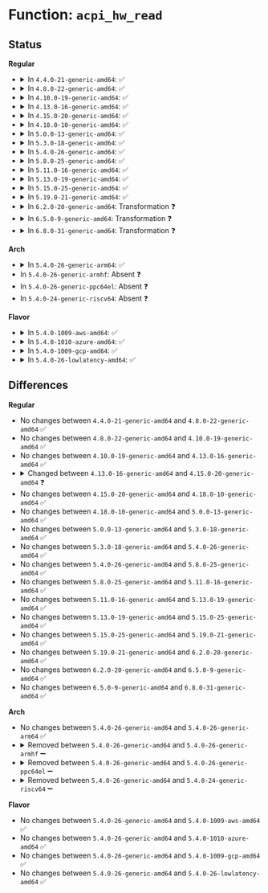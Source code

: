 # Function: <code>acpi_hw_read</code>

## Status
<b>Regular</b>
<ul>
<li>
<details>
<summary>In <code>4.4.0-21-generic-amd64</code>: ✅</summary>

```c
acpi_status acpi_hw_read(u32 * value, struct acpi_generic_address * reg)
```

```json
{
  "name": "acpi_hw_read",
  "collision_type": "Unique Global",
  "inline_type": "No",
  "funcs": [
    {
      "addr": 18446744071583673094,
      "name": "acpi_hw_read",
      "external": true,
      "loc": "drivers/acpi/acpica/hwregs.c:155",
      "file": "drivers/acpi/acpica/hwregs.c",
      "inline": "seen, unknown",
      "caller_inline": [],
      "caller_func": [
        "drivers/acpi/acpica/evgpe.c:acpi_ev_gpe_detect",
        "drivers/acpi/acpica/evgpe.c:acpi_ev_gpe_detect",
        "drivers/acpi/acpica/hwgpe.c:acpi_hw_low_set_gpe",
        "drivers/acpi/acpica/hwgpe.c:acpi_hw_get_gpe_status",
        "drivers/acpi/acpica/hwgpe.c:acpi_hw_get_gpe_status",
        "drivers/acpi/acpica/hwregs.c:acpi_hw_read_multiple",
        "drivers/acpi/acpica/hwregs.c:acpi_hw_read_multiple",
        "drivers/acpi/acpica/hwregs.c:acpi_hw_register_read",
        "drivers/acpi/acpica/hwregs.c:acpi_hw_register_write"
      ]
    }
  ],
  "symbols": [
    {
      "addr": 18446744071583673094,
      "name": "acpi_hw_read",
      "section": ".text",
      "bind": "STB_GLOBAL",
      "size": 135
    }
  ]
}
```
</details>
</li>
<li>
<details>
<summary>In <code>4.8.0-22-generic-amd64</code>: ✅</summary>

```c
acpi_status acpi_hw_read(u32 * value, struct acpi_generic_address * reg)
```

```json
{
  "name": "acpi_hw_read",
  "collision_type": "Unique Global",
  "inline_type": "No",
  "funcs": [
    {
      "addr": 18446744071583996493,
      "name": "acpi_hw_read",
      "external": true,
      "loc": "drivers/acpi/acpica/hwregs.c:197",
      "file": "drivers/acpi/acpica/hwregs.c",
      "inline": "seen, unknown",
      "caller_inline": [],
      "caller_func": [
        "drivers/acpi/acpica/evgpe.c:acpi_ev_gpe_detect",
        "drivers/acpi/acpica/evgpe.c:acpi_ev_gpe_detect",
        "drivers/acpi/acpica/hwgpe.c:acpi_hw_get_gpe_status",
        "drivers/acpi/acpica/hwgpe.c:acpi_hw_get_gpe_status",
        "drivers/acpi/acpica/hwgpe.c:acpi_hw_low_set_gpe",
        "drivers/acpi/acpica/hwregs.c:acpi_hw_read_multiple",
        "drivers/acpi/acpica/hwregs.c:acpi_hw_read_multiple",
        "drivers/acpi/acpica/hwregs.c:acpi_hw_register_write",
        "drivers/acpi/acpica/hwregs.c:acpi_hw_register_read"
      ]
    }
  ],
  "symbols": [
    {
      "addr": 18446744071583996493,
      "name": "acpi_hw_read",
      "section": ".text",
      "bind": "STB_GLOBAL",
      "size": 401
    }
  ]
}
```
</details>
</li>
<li>
<details>
<summary>In <code>4.10.0-19-generic-amd64</code>: ✅</summary>

```c
acpi_status acpi_hw_read(u32 * value, struct acpi_generic_address * reg)
```

```json
{
  "name": "acpi_hw_read",
  "collision_type": "Unique Global",
  "inline_type": "No",
  "funcs": [
    {
      "addr": 18446744071584137941,
      "name": "acpi_hw_read",
      "external": true,
      "loc": "drivers/acpi/acpica/hwregs.c:197",
      "file": "drivers/acpi/acpica/hwregs.c",
      "inline": "seen, unknown",
      "caller_inline": [],
      "caller_func": [
        "drivers/acpi/acpica/evgpe.c:acpi_ev_gpe_detect",
        "drivers/acpi/acpica/evgpe.c:acpi_ev_gpe_detect",
        "drivers/acpi/acpica/hwgpe.c:acpi_hw_get_gpe_status",
        "drivers/acpi/acpica/hwgpe.c:acpi_hw_get_gpe_status",
        "drivers/acpi/acpica/hwgpe.c:acpi_hw_low_set_gpe",
        "drivers/acpi/acpica/hwregs.c:acpi_hw_read_multiple",
        "drivers/acpi/acpica/hwregs.c:acpi_hw_read_multiple",
        "drivers/acpi/acpica/hwregs.c:acpi_hw_register_write",
        "drivers/acpi/acpica/hwregs.c:acpi_hw_register_read"
      ]
    }
  ],
  "symbols": [
    {
      "addr": 18446744071584137941,
      "name": "acpi_hw_read",
      "section": ".text",
      "bind": "STB_GLOBAL",
      "size": 401
    }
  ]
}
```
</details>
</li>
<li>
<details>
<summary>In <code>4.13.0-16-generic-amd64</code>: ✅</summary>

```c
acpi_status acpi_hw_read(u32 * value, struct acpi_generic_address * reg)
```

```json
{
  "name": "acpi_hw_read",
  "collision_type": "Unique Global",
  "inline_type": "No",
  "funcs": [
    {
      "addr": 18446744071584205169,
      "name": "acpi_hw_read",
      "external": true,
      "loc": "drivers/acpi/acpica/hwregs.c:232",
      "file": "drivers/acpi/acpica/hwregs.c",
      "inline": "seen, unknown",
      "caller_inline": [],
      "caller_func": [
        "drivers/acpi/acpica/evgpe.c:acpi_ev_gpe_detect",
        "drivers/acpi/acpica/evgpe.c:acpi_ev_gpe_detect",
        "drivers/acpi/acpica/hwgpe.c:acpi_hw_get_gpe_status",
        "drivers/acpi/acpica/hwgpe.c:acpi_hw_get_gpe_status",
        "drivers/acpi/acpica/hwgpe.c:acpi_hw_low_set_gpe",
        "drivers/acpi/acpica/hwregs.c:acpi_hw_read_multiple",
        "drivers/acpi/acpica/hwregs.c:acpi_hw_read_multiple",
        "drivers/acpi/acpica/hwregs.c:acpi_hw_register_write",
        "drivers/acpi/acpica/hwregs.c:acpi_hw_register_read"
      ]
    }
  ],
  "symbols": [
    {
      "addr": 18446744071584205169,
      "name": "acpi_hw_read",
      "section": ".text",
      "bind": "STB_GLOBAL",
      "size": 310
    }
  ]
}
```
</details>
</li>
<li>
<details>
<summary>In <code>4.15.0-20-generic-amd64</code>: ✅</summary>

```c
acpi_status acpi_hw_read(u64 * value, struct acpi_generic_address * reg)
```

```json
{
  "name": "acpi_hw_read",
  "collision_type": "Unique Global",
  "inline_type": "No",
  "funcs": [
    {
      "addr": 18446744071584534459,
      "name": "acpi_hw_read",
      "external": true,
      "loc": "drivers/acpi/acpica/hwregs.c:231",
      "file": "drivers/acpi/acpica/hwregs.c",
      "inline": "seen, unknown",
      "caller_inline": [],
      "caller_func": [
        "drivers/acpi/acpica/evgpe.c:acpi_ev_gpe_detect",
        "drivers/acpi/acpica/evgpe.c:acpi_ev_gpe_detect",
        "drivers/acpi/acpica/hwgpe.c:acpi_hw_get_gpe_status",
        "drivers/acpi/acpica/hwgpe.c:acpi_hw_get_gpe_status",
        "drivers/acpi/acpica/hwgpe.c:acpi_hw_low_set_gpe",
        "drivers/acpi/acpica/hwregs.c:acpi_hw_read_multiple",
        "drivers/acpi/acpica/hwregs.c:acpi_hw_read_multiple",
        "drivers/acpi/acpica/hwregs.c:acpi_hw_register_write",
        "drivers/acpi/acpica/hwregs.c:acpi_hw_register_read",
        "drivers/acpi/acpica/hwxface.c:acpi_read"
      ]
    }
  ],
  "symbols": [
    {
      "addr": 18446744071584534459,
      "name": "acpi_hw_read",
      "section": ".text",
      "bind": "STB_GLOBAL",
      "size": 421
    }
  ]
}
```
</details>
</li>
<li>
<details>
<summary>In <code>4.18.0-10-generic-amd64</code>: ✅</summary>

```c
acpi_status acpi_hw_read(u64 * value, struct acpi_generic_address * reg)
```

```json
{
  "name": "acpi_hw_read",
  "collision_type": "Unique Global",
  "inline_type": "No",
  "funcs": [
    {
      "addr": 18446744071584758787,
      "name": "acpi_hw_read",
      "external": true,
      "loc": "drivers/acpi/acpica/hwregs.c:195",
      "file": "drivers/acpi/acpica/hwregs.c",
      "inline": "seen, unknown",
      "caller_inline": [],
      "caller_func": [
        "drivers/acpi/acpica/evgpe.c:acpi_ev_detect_gpe",
        "drivers/acpi/acpica/evgpe.c:acpi_ev_detect_gpe",
        "drivers/acpi/acpica/hwgpe.c:acpi_hw_get_gpe_status",
        "drivers/acpi/acpica/hwgpe.c:acpi_hw_get_gpe_status",
        "drivers/acpi/acpica/hwgpe.c:acpi_hw_low_set_gpe",
        "drivers/acpi/acpica/hwregs.c:acpi_hw_read_multiple",
        "drivers/acpi/acpica/hwregs.c:acpi_hw_read_multiple",
        "drivers/acpi/acpica/hwregs.c:acpi_hw_register_write",
        "drivers/acpi/acpica/hwregs.c:acpi_hw_register_read",
        "drivers/acpi/acpica/hwxface.c:acpi_read"
      ]
    }
  ],
  "symbols": [
    {
      "addr": 18446744071584758787,
      "name": "acpi_hw_read",
      "section": ".text",
      "bind": "STB_GLOBAL",
      "size": 421
    }
  ]
}
```
</details>
</li>
<li>
<details>
<summary>In <code>5.0.0-13-generic-amd64</code>: ✅</summary>

```c
acpi_status acpi_hw_read(u64 * value, struct acpi_generic_address * reg)
```

```json
{
  "name": "acpi_hw_read",
  "collision_type": "Unique Global",
  "inline_type": "No",
  "funcs": [
    {
      "addr": 18446744071584859547,
      "name": "acpi_hw_read",
      "external": true,
      "loc": "drivers/acpi/acpica/hwregs.c:195",
      "file": "drivers/acpi/acpica/hwregs.c",
      "inline": "seen, unknown",
      "caller_inline": [],
      "caller_func": [
        "drivers/acpi/acpica/evgpe.c:acpi_ev_detect_gpe",
        "drivers/acpi/acpica/evgpe.c:acpi_ev_detect_gpe",
        "drivers/acpi/acpica/hwgpe.c:acpi_hw_get_gpe_status",
        "drivers/acpi/acpica/hwgpe.c:acpi_hw_get_gpe_status",
        "drivers/acpi/acpica/hwgpe.c:acpi_hw_low_set_gpe",
        "drivers/acpi/acpica/hwregs.c:acpi_hw_read_multiple",
        "drivers/acpi/acpica/hwregs.c:acpi_hw_read_multiple",
        "drivers/acpi/acpica/hwregs.c:acpi_hw_register_write",
        "drivers/acpi/acpica/hwregs.c:acpi_hw_register_read",
        "drivers/acpi/acpica/hwxface.c:acpi_read"
      ]
    }
  ],
  "symbols": [
    {
      "addr": 18446744071584859547,
      "name": "acpi_hw_read",
      "section": ".text",
      "bind": "STB_GLOBAL",
      "size": 421
    }
  ]
}
```
</details>
</li>
<li>
<details>
<summary>In <code>5.3.0-18-generic-amd64</code>: ✅</summary>

```c
acpi_status acpi_hw_read(u64 * value, struct acpi_generic_address * reg)
```

```json
{
  "name": "acpi_hw_read",
  "collision_type": "Unique Global",
  "inline_type": "No",
  "funcs": [
    {
      "addr": 18446744071585063297,
      "name": "acpi_hw_read",
      "external": true,
      "loc": "drivers/acpi/acpica/hwregs.c:195",
      "file": "drivers/acpi/acpica/hwregs.c",
      "inline": "seen, unknown",
      "caller_inline": [],
      "caller_func": [
        "drivers/acpi/acpica/evgpe.c:acpi_ev_detect_gpe",
        "drivers/acpi/acpica/evgpe.c:acpi_ev_detect_gpe",
        "drivers/acpi/acpica/hwgpe.c:acpi_hw_get_gpe_status",
        "drivers/acpi/acpica/hwgpe.c:acpi_hw_get_gpe_status",
        "drivers/acpi/acpica/hwgpe.c:acpi_hw_low_set_gpe",
        "drivers/acpi/acpica/hwregs.c:acpi_hw_read_multiple",
        "drivers/acpi/acpica/hwregs.c:acpi_hw_read_multiple",
        "drivers/acpi/acpica/hwregs.c:acpi_hw_register_write",
        "drivers/acpi/acpica/hwregs.c:acpi_hw_register_read",
        "drivers/acpi/acpica/hwxface.c:acpi_read"
      ]
    }
  ],
  "symbols": [
    {
      "addr": 18446744071585063297,
      "name": "acpi_hw_read",
      "section": ".text",
      "bind": "STB_GLOBAL",
      "size": 424
    }
  ]
}
```
</details>
</li>
<li>
<details>
<summary>In <code>5.4.0-26-generic-amd64</code>: ✅</summary>

```c
acpi_status acpi_hw_read(u64 * value, struct acpi_generic_address * reg)
```

```json
{
  "name": "acpi_hw_read",
  "collision_type": "Unique Global",
  "inline_type": "No",
  "funcs": [
    {
      "addr": 18446744071585199631,
      "name": "acpi_hw_read",
      "external": true,
      "loc": "drivers/acpi/acpica/hwregs.c:195",
      "file": "drivers/acpi/acpica/hwregs.c",
      "inline": "seen, unknown",
      "caller_inline": [],
      "caller_func": [
        "drivers/acpi/acpica/evgpe.c:acpi_ev_detect_gpe",
        "drivers/acpi/acpica/evgpe.c:acpi_ev_detect_gpe",
        "drivers/acpi/acpica/hwgpe.c:acpi_hw_get_gpe_block_status",
        "drivers/acpi/acpica/hwgpe.c:acpi_hw_get_gpe_block_status",
        "drivers/acpi/acpica/hwgpe.c:acpi_hw_get_gpe_status",
        "drivers/acpi/acpica/hwgpe.c:acpi_hw_get_gpe_status",
        "drivers/acpi/acpica/hwgpe.c:acpi_hw_low_set_gpe",
        "drivers/acpi/acpica/hwregs.c:acpi_hw_read_multiple",
        "drivers/acpi/acpica/hwregs.c:acpi_hw_read_multiple",
        "drivers/acpi/acpica/hwregs.c:acpi_hw_register_write",
        "drivers/acpi/acpica/hwregs.c:acpi_hw_register_read",
        "drivers/acpi/acpica/hwxface.c:acpi_read"
      ]
    }
  ],
  "symbols": [
    {
      "addr": 18446744071585199631,
      "name": "acpi_hw_read",
      "section": ".text",
      "bind": "STB_GLOBAL",
      "size": 424
    }
  ]
}
```
</details>
</li>
<li>
<details>
<summary>In <code>5.8.0-25-generic-amd64</code>: ✅</summary>

```c
acpi_status acpi_hw_read(u64 * value, struct acpi_generic_address * reg)
```

```json
{
  "name": "acpi_hw_read",
  "collision_type": "Unique Global",
  "inline_type": "No",
  "funcs": [
    {
      "addr": 18446744071585905138,
      "name": "acpi_hw_read",
      "external": true,
      "loc": "drivers/acpi/acpica/hwregs.c:195",
      "file": "drivers/acpi/acpica/hwregs.c",
      "inline": "seen, unknown",
      "caller_inline": [],
      "caller_func": [
        "drivers/acpi/acpica/evgpe.c:acpi_ev_detect_gpe",
        "drivers/acpi/acpica/evgpe.c:acpi_ev_detect_gpe",
        "drivers/acpi/acpica/hwgpe.c:acpi_hw_get_gpe_block_status",
        "drivers/acpi/acpica/hwgpe.c:acpi_hw_get_gpe_block_status",
        "drivers/acpi/acpica/hwgpe.c:acpi_hw_get_gpe_status",
        "drivers/acpi/acpica/hwgpe.c:acpi_hw_get_gpe_status",
        "drivers/acpi/acpica/hwgpe.c:acpi_hw_low_set_gpe",
        "drivers/acpi/acpica/hwregs.c:acpi_hw_read_multiple",
        "drivers/acpi/acpica/hwregs.c:acpi_hw_read_multiple",
        "drivers/acpi/acpica/hwregs.c:acpi_hw_register_write",
        "drivers/acpi/acpica/hwregs.c:acpi_hw_register_read",
        "drivers/acpi/acpica/hwxface.c:acpi_read"
      ]
    }
  ],
  "symbols": [
    {
      "addr": 18446744071585905138,
      "name": "acpi_hw_read",
      "section": ".text",
      "bind": "STB_GLOBAL",
      "size": 435
    }
  ]
}
```
</details>
</li>
<li>
<details>
<summary>In <code>5.11.0-16-generic-amd64</code>: ✅</summary>

```c
acpi_status acpi_hw_read(u64 * value, struct acpi_generic_address * reg)
```

```json
{
  "name": "acpi_hw_read",
  "collision_type": "Unique Global",
  "inline_type": "No",
  "funcs": [
    {
      "addr": 18446744071586026752,
      "name": "acpi_hw_read",
      "external": true,
      "loc": "drivers/acpi/acpica/hwregs.c:195",
      "file": "drivers/acpi/acpica/hwregs.c",
      "inline": "seen, unknown",
      "caller_inline": [],
      "caller_func": [
        "drivers/acpi/acpica/hwregs.c:acpi_hw_read_multiple",
        "drivers/acpi/acpica/hwregs.c:acpi_hw_read_multiple",
        "drivers/acpi/acpica/hwregs.c:acpi_hw_register_write",
        "drivers/acpi/acpica/hwregs.c:acpi_hw_register_read",
        "drivers/acpi/acpica/hwxface.c:acpi_read"
      ]
    }
  ],
  "symbols": [
    {
      "addr": 18446744071586026752,
      "name": "acpi_hw_read",
      "section": ".text",
      "bind": "STB_GLOBAL",
      "size": 435
    }
  ]
}
```
</details>
</li>
<li>
<details>
<summary>In <code>5.13.0-19-generic-amd64</code>: ✅</summary>

```c
acpi_status acpi_hw_read(u64 * value, struct acpi_generic_address * reg)
```

```json
{
  "name": "acpi_hw_read",
  "collision_type": "Unique Global",
  "inline_type": "No",
  "funcs": [
    {
      "addr": 18446744071585903759,
      "name": "acpi_hw_read",
      "external": true,
      "loc": "drivers/acpi/acpica/hwregs.c:195",
      "file": "drivers/acpi/acpica/hwregs.c",
      "inline": "seen, unknown",
      "caller_inline": [],
      "caller_func": [
        "drivers/acpi/acpica/hwregs.c:acpi_hw_read_multiple",
        "drivers/acpi/acpica/hwregs.c:acpi_hw_read_multiple",
        "drivers/acpi/acpica/hwregs.c:acpi_hw_register_write",
        "drivers/acpi/acpica/hwregs.c:acpi_hw_register_read",
        "drivers/acpi/acpica/hwxface.c:acpi_read"
      ]
    }
  ],
  "symbols": [
    {
      "addr": 18446744071585903759,
      "name": "acpi_hw_read",
      "section": ".text",
      "bind": "STB_GLOBAL",
      "size": 439
    }
  ]
}
```
</details>
</li>
<li>
<details>
<summary>In <code>5.15.0-25-generic-amd64</code>: ✅</summary>

```c
acpi_status acpi_hw_read(u64 * value, struct acpi_generic_address * reg)
```

```json
{
  "name": "acpi_hw_read",
  "collision_type": "Unique Global",
  "inline_type": "No",
  "funcs": [
    {
      "addr": 18446744071586391373,
      "name": "acpi_hw_read",
      "external": true,
      "loc": "drivers/acpi/acpica/hwregs.c:195",
      "file": "drivers/acpi/acpica/hwregs.c",
      "inline": "seen, unknown",
      "caller_inline": [],
      "caller_func": [
        "drivers/acpi/acpica/hwregs.c:acpi_hw_read_multiple",
        "drivers/acpi/acpica/hwregs.c:acpi_hw_read_multiple",
        "drivers/acpi/acpica/hwregs.c:acpi_hw_register_write",
        "drivers/acpi/acpica/hwregs.c:acpi_hw_register_read",
        "drivers/acpi/acpica/hwxface.c:acpi_read"
      ]
    }
  ],
  "symbols": [
    {
      "addr": 18446744071586391373,
      "name": "acpi_hw_read",
      "section": ".text",
      "bind": "STB_GLOBAL",
      "size": 506
    }
  ]
}
```
</details>
</li>
<li>
<details>
<summary>In <code>5.19.0-21-generic-amd64</code>: ✅</summary>

```c
acpi_status acpi_hw_read(u64 * value, struct acpi_generic_address * reg)
```

```json
{
  "name": "acpi_hw_read",
  "collision_type": "Unique Global",
  "inline_type": "No",
  "funcs": [
    {
      "addr": 18446744071587640168,
      "name": "acpi_hw_read",
      "external": true,
      "loc": "drivers/acpi/acpica/hwregs.c:195",
      "file": "drivers/acpi/acpica/hwregs.c",
      "inline": "seen, unknown",
      "caller_inline": [],
      "caller_func": [
        "drivers/acpi/acpica/hwregs.c:acpi_hw_read_multiple",
        "drivers/acpi/acpica/hwregs.c:acpi_hw_read_multiple",
        "drivers/acpi/acpica/hwregs.c:acpi_hw_register_write",
        "drivers/acpi/acpica/hwregs.c:acpi_hw_register_read",
        "drivers/acpi/acpica/hwxface.c:acpi_read"
      ]
    }
  ],
  "symbols": [
    {
      "addr": 18446744071587640168,
      "name": "acpi_hw_read",
      "section": ".text",
      "bind": "STB_GLOBAL",
      "size": 532
    }
  ]
}
```
</details>
</li>
<li>
<details>
<summary>In <code>6.2.0-20-generic-amd64</code>: Transformation ❓</summary>

```c
acpi_status acpi_hw_read(u64 * value, struct acpi_generic_address * reg)
```

```json
{
  "name": "acpi_hw_read",
  "collision_type": "Unique Global",
  "inline_type": "No",
  "funcs": [
    {
      "addr": 0,
      "name": "acpi_hw_read",
      "external": true,
      "loc": "drivers/acpi/acpica/hwregs.c:195",
      "file": "drivers/acpi/acpica/hwregs.c",
      "inline": "seen, unknown",
      "caller_inline": [],
      "caller_func": [
        "drivers/acpi/acpica/hwregs.c:acpi_hw_register_read",
        "drivers/acpi/acpica/hwregs.c:acpi_hw_register_read",
        "drivers/acpi/acpica/hwregs.c:acpi_hw_register_read",
        "drivers/acpi/acpica/hwregs.c:acpi_hw_register_read",
        "drivers/acpi/acpica/hwregs.c:acpi_hw_register_read",
        "drivers/acpi/acpica/hwregs.c:acpi_hw_register_read",
        "drivers/acpi/acpica/hwxface.c:acpi_read"
      ]
    }
  ],
  "symbols": [
    {
      "addr": 18446744071596220701,
      "name": "acpi_hw_read.cold",
      "section": ".text",
      "bind": "STB_LOCAL",
      "size": 111
    },
    {
      "addr": 18446744071588941296,
      "name": "acpi_hw_read",
      "section": ".text",
      "bind": "STB_GLOBAL",
      "size": 582
    }
  ]
}
```
</details>
</li>
<li>
<details>
<summary>In <code>6.5.0-9-generic-amd64</code>: Transformation ❓</summary>

```c
acpi_status acpi_hw_read(u64 * value, struct acpi_generic_address * reg)
```

```json
{
  "name": "acpi_hw_read",
  "collision_type": "Unique Global",
  "inline_type": "No",
  "funcs": [
    {
      "addr": 0,
      "name": "acpi_hw_read",
      "external": true,
      "loc": "drivers/acpi/acpica/hwregs.c:195",
      "file": "drivers/acpi/acpica/hwregs.c",
      "inline": "seen, unknown",
      "caller_inline": [],
      "caller_func": [
        "drivers/acpi/acpica/hwregs.c:acpi_hw_register_read",
        "drivers/acpi/acpica/hwregs.c:acpi_hw_register_read",
        "drivers/acpi/acpica/hwregs.c:acpi_hw_register_read",
        "drivers/acpi/acpica/hwregs.c:acpi_hw_register_read",
        "drivers/acpi/acpica/hwregs.c:acpi_hw_register_read",
        "drivers/acpi/acpica/hwregs.c:acpi_hw_register_read",
        "drivers/acpi/acpica/hwxface.c:acpi_read"
      ]
    }
  ],
  "symbols": [
    {
      "addr": 18446744071596747281,
      "name": "acpi_hw_read.cold",
      "section": ".text",
      "bind": "STB_LOCAL",
      "size": 111
    },
    {
      "addr": 18446744071589231312,
      "name": "acpi_hw_read",
      "section": ".text",
      "bind": "STB_GLOBAL",
      "size": 582
    }
  ]
}
```
</details>
</li>
<li>
<details>
<summary>In <code>6.8.0-31-generic-amd64</code>: Transformation ❓</summary>

```c
acpi_status acpi_hw_read(u64 * value, struct acpi_generic_address * reg)
```

```json
{
  "name": "acpi_hw_read",
  "collision_type": "Unique Global",
  "inline_type": "No",
  "funcs": [
    {
      "addr": 0,
      "name": "acpi_hw_read",
      "external": true,
      "loc": "drivers/acpi/acpica/hwregs.c:195",
      "file": "drivers/acpi/acpica/hwregs.c",
      "inline": "seen, unknown",
      "caller_inline": [],
      "caller_func": [
        "drivers/acpi/acpica/hwregs.c:acpi_hw_register_read",
        "drivers/acpi/acpica/hwregs.c:acpi_hw_register_read",
        "drivers/acpi/acpica/hwregs.c:acpi_hw_register_read",
        "drivers/acpi/acpica/hwregs.c:acpi_hw_register_read",
        "drivers/acpi/acpica/hwregs.c:acpi_hw_register_read",
        "drivers/acpi/acpica/hwregs.c:acpi_hw_register_read",
        "drivers/acpi/acpica/hwxface.c:acpi_read"
      ]
    }
  ],
  "symbols": [
    {
      "addr": 18446744071597655909,
      "name": "acpi_hw_read.cold",
      "section": ".text",
      "bind": "STB_LOCAL",
      "size": 111
    },
    {
      "addr": 18446744071589537824,
      "name": "acpi_hw_read",
      "section": ".text",
      "bind": "STB_GLOBAL",
      "size": 582
    }
  ]
}
```
</details>
</li>
</ul>
<b>Arch</b>
<ul>
<li>
<details>
<summary>In <code>5.4.0-26-generic-arm64</code>: ✅</summary>

```c
acpi_status acpi_hw_read(u64 * value, struct acpi_generic_address * reg)
```

```json
{
  "name": "acpi_hw_read",
  "collision_type": "Unique Global",
  "inline_type": "No",
  "funcs": [
    {
      "addr": 18446603336497540756,
      "name": "acpi_hw_read",
      "external": true,
      "loc": "drivers/acpi/acpica/hwregs.c:195",
      "file": "drivers/acpi/acpica/hwregs.c",
      "inline": "seen, unknown",
      "caller_inline": [],
      "caller_func": [
        "drivers/acpi/acpica/hwxface.c:acpi_read"
      ]
    }
  ],
  "symbols": [
    {
      "addr": 18446603336497540756,
      "name": "acpi_hw_read",
      "section": ".text",
      "bind": "STB_GLOBAL",
      "size": 340
    }
  ]
}
```
</details>
</li>
<li>
In <code>5.4.0-26-generic-armhf</code>: Absent ❓
</li>
<li>
In <code>5.4.0-26-generic-ppc64el</code>: Absent ❓
</li>
<li>
In <code>5.4.0-24-generic-riscv64</code>: Absent ❓
</li>
</ul>
<b>Flavor</b>
<ul>
<li>
<details>
<summary>In <code>5.4.0-1009-aws-amd64</code>: ✅</summary>

```c
acpi_status acpi_hw_read(u64 * value, struct acpi_generic_address * reg)
```

```json
{
  "name": "acpi_hw_read",
  "collision_type": "Unique Global",
  "inline_type": "No",
  "funcs": [
    {
      "addr": 18446744071585074137,
      "name": "acpi_hw_read",
      "external": true,
      "loc": "drivers/acpi/acpica/hwregs.c:195",
      "file": "drivers/acpi/acpica/hwregs.c",
      "inline": "seen, unknown",
      "caller_inline": [],
      "caller_func": [
        "drivers/acpi/acpica/evgpe.c:acpi_ev_detect_gpe",
        "drivers/acpi/acpica/evgpe.c:acpi_ev_detect_gpe",
        "drivers/acpi/acpica/hwgpe.c:acpi_hw_get_gpe_block_status",
        "drivers/acpi/acpica/hwgpe.c:acpi_hw_get_gpe_block_status",
        "drivers/acpi/acpica/hwgpe.c:acpi_hw_get_gpe_status",
        "drivers/acpi/acpica/hwgpe.c:acpi_hw_get_gpe_status",
        "drivers/acpi/acpica/hwgpe.c:acpi_hw_low_set_gpe",
        "drivers/acpi/acpica/hwregs.c:acpi_hw_read_multiple",
        "drivers/acpi/acpica/hwregs.c:acpi_hw_read_multiple",
        "drivers/acpi/acpica/hwregs.c:acpi_hw_register_write",
        "drivers/acpi/acpica/hwregs.c:acpi_hw_register_read",
        "drivers/acpi/acpica/hwxface.c:acpi_read"
      ]
    }
  ],
  "symbols": [
    {
      "addr": 18446744071585074137,
      "name": "acpi_hw_read",
      "section": ".text",
      "bind": "STB_GLOBAL",
      "size": 330
    }
  ]
}
```
</details>
</li>
<li>
<details>
<summary>In <code>5.4.0-1010-azure-amd64</code>: ✅</summary>

```c
acpi_status acpi_hw_read(u64 * value, struct acpi_generic_address * reg)
```

```json
{
  "name": "acpi_hw_read",
  "collision_type": "Unique Global",
  "inline_type": "No",
  "funcs": [
    {
      "addr": 18446744071584989611,
      "name": "acpi_hw_read",
      "external": true,
      "loc": "drivers/acpi/acpica/hwregs.c:195",
      "file": "drivers/acpi/acpica/hwregs.c",
      "inline": "seen, unknown",
      "caller_inline": [],
      "caller_func": [
        "drivers/acpi/acpica/evgpe.c:acpi_ev_detect_gpe",
        "drivers/acpi/acpica/evgpe.c:acpi_ev_detect_gpe",
        "drivers/acpi/acpica/hwgpe.c:acpi_hw_get_gpe_block_status",
        "drivers/acpi/acpica/hwgpe.c:acpi_hw_get_gpe_block_status",
        "drivers/acpi/acpica/hwgpe.c:acpi_hw_get_gpe_status",
        "drivers/acpi/acpica/hwgpe.c:acpi_hw_get_gpe_status",
        "drivers/acpi/acpica/hwgpe.c:acpi_hw_low_set_gpe",
        "drivers/acpi/acpica/hwregs.c:acpi_hw_read_multiple",
        "drivers/acpi/acpica/hwregs.c:acpi_hw_read_multiple",
        "drivers/acpi/acpica/hwregs.c:acpi_hw_register_write",
        "drivers/acpi/acpica/hwregs.c:acpi_hw_register_read",
        "drivers/acpi/acpica/hwxface.c:acpi_read"
      ]
    }
  ],
  "symbols": [
    {
      "addr": 18446744071584989611,
      "name": "acpi_hw_read",
      "section": ".text",
      "bind": "STB_GLOBAL",
      "size": 330
    }
  ]
}
```
</details>
</li>
<li>
<details>
<summary>In <code>5.4.0-1009-gcp-amd64</code>: ✅</summary>

```c
acpi_status acpi_hw_read(u64 * value, struct acpi_generic_address * reg)
```

```json
{
  "name": "acpi_hw_read",
  "collision_type": "Unique Global",
  "inline_type": "No",
  "funcs": [
    {
      "addr": 18446744071585151215,
      "name": "acpi_hw_read",
      "external": true,
      "loc": "drivers/acpi/acpica/hwregs.c:195",
      "file": "drivers/acpi/acpica/hwregs.c",
      "inline": "seen, unknown",
      "caller_inline": [],
      "caller_func": [
        "drivers/acpi/acpica/evgpe.c:acpi_ev_detect_gpe",
        "drivers/acpi/acpica/evgpe.c:acpi_ev_detect_gpe",
        "drivers/acpi/acpica/hwgpe.c:acpi_hw_get_gpe_block_status",
        "drivers/acpi/acpica/hwgpe.c:acpi_hw_get_gpe_block_status",
        "drivers/acpi/acpica/hwgpe.c:acpi_hw_get_gpe_status",
        "drivers/acpi/acpica/hwgpe.c:acpi_hw_get_gpe_status",
        "drivers/acpi/acpica/hwgpe.c:acpi_hw_low_set_gpe",
        "drivers/acpi/acpica/hwregs.c:acpi_hw_read_multiple",
        "drivers/acpi/acpica/hwregs.c:acpi_hw_read_multiple",
        "drivers/acpi/acpica/hwregs.c:acpi_hw_register_write",
        "drivers/acpi/acpica/hwregs.c:acpi_hw_register_read",
        "drivers/acpi/acpica/hwxface.c:acpi_read"
      ]
    }
  ],
  "symbols": [
    {
      "addr": 18446744071585151215,
      "name": "acpi_hw_read",
      "section": ".text",
      "bind": "STB_GLOBAL",
      "size": 424
    }
  ]
}
```
</details>
</li>
<li>
<details>
<summary>In <code>5.4.0-26-lowlatency-amd64</code>: ✅</summary>

```c
acpi_status acpi_hw_read(u64 * value, struct acpi_generic_address * reg)
```

```json
{
  "name": "acpi_hw_read",
  "collision_type": "Unique Global",
  "inline_type": "No",
  "funcs": [
    {
      "addr": 18446744071585257375,
      "name": "acpi_hw_read",
      "external": true,
      "loc": "drivers/acpi/acpica/hwregs.c:195",
      "file": "drivers/acpi/acpica/hwregs.c",
      "inline": "seen, unknown",
      "caller_inline": [],
      "caller_func": [
        "drivers/acpi/acpica/evgpe.c:acpi_ev_detect_gpe",
        "drivers/acpi/acpica/evgpe.c:acpi_ev_detect_gpe",
        "drivers/acpi/acpica/hwgpe.c:acpi_hw_get_gpe_block_status",
        "drivers/acpi/acpica/hwgpe.c:acpi_hw_get_gpe_block_status",
        "drivers/acpi/acpica/hwgpe.c:acpi_hw_get_gpe_status",
        "drivers/acpi/acpica/hwgpe.c:acpi_hw_get_gpe_status",
        "drivers/acpi/acpica/hwgpe.c:acpi_hw_low_set_gpe",
        "drivers/acpi/acpica/hwregs.c:acpi_hw_read_multiple",
        "drivers/acpi/acpica/hwregs.c:acpi_hw_read_multiple",
        "drivers/acpi/acpica/hwregs.c:acpi_hw_register_write",
        "drivers/acpi/acpica/hwregs.c:acpi_hw_register_read",
        "drivers/acpi/acpica/hwxface.c:acpi_read"
      ]
    }
  ],
  "symbols": [
    {
      "addr": 18446744071585257375,
      "name": "acpi_hw_read",
      "section": ".text",
      "bind": "STB_GLOBAL",
      "size": 424
    }
  ]
}
```
</details>
</li>
</ul>

## Differences
<b>Regular</b>
<ul>
<li>
No changes between <code>4.4.0-21-generic-amd64</code> and <code>4.8.0-22-generic-amd64</code> ✅
</li>
<li>
No changes between <code>4.8.0-22-generic-amd64</code> and <code>4.10.0-19-generic-amd64</code> ✅
</li>
<li>
No changes between <code>4.10.0-19-generic-amd64</code> and <code>4.13.0-16-generic-amd64</code> ✅
</li>
<li>
<details>
<summary>Changed between <code>4.13.0-16-generic-amd64</code> and <code>4.15.0-20-generic-amd64</code> ❓</summary>
<ul>
<li>
<b>Param type changed. </b>
<code>u32 * value</code> ➡️ <code>u64 * value</code>
</li>
</ul>
</details>
</li>
<li>
No changes between <code>4.15.0-20-generic-amd64</code> and <code>4.18.0-10-generic-amd64</code> ✅
</li>
<li>
No changes between <code>4.18.0-10-generic-amd64</code> and <code>5.0.0-13-generic-amd64</code> ✅
</li>
<li>
No changes between <code>5.0.0-13-generic-amd64</code> and <code>5.3.0-18-generic-amd64</code> ✅
</li>
<li>
No changes between <code>5.3.0-18-generic-amd64</code> and <code>5.4.0-26-generic-amd64</code> ✅
</li>
<li>
No changes between <code>5.4.0-26-generic-amd64</code> and <code>5.8.0-25-generic-amd64</code> ✅
</li>
<li>
No changes between <code>5.8.0-25-generic-amd64</code> and <code>5.11.0-16-generic-amd64</code> ✅
</li>
<li>
No changes between <code>5.11.0-16-generic-amd64</code> and <code>5.13.0-19-generic-amd64</code> ✅
</li>
<li>
No changes between <code>5.13.0-19-generic-amd64</code> and <code>5.15.0-25-generic-amd64</code> ✅
</li>
<li>
No changes between <code>5.15.0-25-generic-amd64</code> and <code>5.19.0-21-generic-amd64</code> ✅
</li>
<li>
No changes between <code>5.19.0-21-generic-amd64</code> and <code>6.2.0-20-generic-amd64</code> ✅
</li>
<li>
No changes between <code>6.2.0-20-generic-amd64</code> and <code>6.5.0-9-generic-amd64</code> ✅
</li>
<li>
No changes between <code>6.5.0-9-generic-amd64</code> and <code>6.8.0-31-generic-amd64</code> ✅
</li>
</ul>
<b>Arch</b>
<ul>
<li>
No changes between <code>5.4.0-26-generic-amd64</code> and <code>5.4.0-26-generic-arm64</code> ✅
</li>
<li>
<details>
<summary>Removed between <code>5.4.0-26-generic-amd64</code> and <code>5.4.0-26-generic-armhf</code> ➖</summary>

```c
acpi_status acpi_hw_read(u64 * value, struct acpi_generic_address * reg)
```
</details>
</li>
<li>
<details>
<summary>Removed between <code>5.4.0-26-generic-amd64</code> and <code>5.4.0-26-generic-ppc64el</code> ➖</summary>

```c
acpi_status acpi_hw_read(u64 * value, struct acpi_generic_address * reg)
```
</details>
</li>
<li>
<details>
<summary>Removed between <code>5.4.0-26-generic-amd64</code> and <code>5.4.0-24-generic-riscv64</code> ➖</summary>

```c
acpi_status acpi_hw_read(u64 * value, struct acpi_generic_address * reg)
```
</details>
</li>
</ul>
<b>Flavor</b>
<ul>
<li>
No changes between <code>5.4.0-26-generic-amd64</code> and <code>5.4.0-1009-aws-amd64</code> ✅
</li>
<li>
No changes between <code>5.4.0-26-generic-amd64</code> and <code>5.4.0-1010-azure-amd64</code> ✅
</li>
<li>
No changes between <code>5.4.0-26-generic-amd64</code> and <code>5.4.0-1009-gcp-amd64</code> ✅
</li>
<li>
No changes between <code>5.4.0-26-generic-amd64</code> and <code>5.4.0-26-lowlatency-amd64</code> ✅
</li>
</ul>
